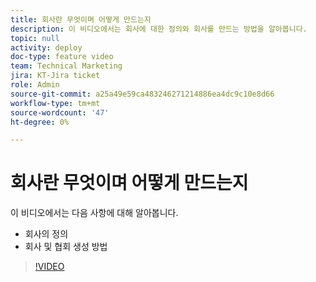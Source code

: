 ```yaml
---
title: 회사란 무엇이며 어떻게 만드는지
description: 이 비디오에서는 회사에 대한 정의와 회사를 만드는 방법을 알아봅니다.
topic: null
activity: deploy
doc-type: feature video
team: Technical Marketing
jira: KT-Jira ticket
role: Admin
source-git-commit: a25a49e59ca483246271214886ea4dc9c10e8d66
workflow-type: tm+mt
source-wordcount: '47'
ht-degree: 0%

---
```


# 회사란 무엇이며 어떻게 만드는지

이 비디오에서는 다음 사항에 대해 알아봅니다.

* 회사의 정의
* 회사 및 협회 생성 방법

>[!VIDEO](https://video.tv.adobe.com/v/335069/?quality=12&learn=on)
